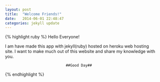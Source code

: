 ```yaml
---
layout: post
title:  "Welcome Friends!"
date:   2014-06-01 22:48:47
categories: jekyll update
---
```


{% highlight ruby %}
                              Hello Everyone!

I am have made this app with jekyll(ruby) hosted on heroku web hosting site. I want to make much out of this website and share my knowledge with you.

                                ##Good Day##
                        
{% endhighlight %}

[jekyll-gh]: https://github.com/jekyll/jekyll
[jekyll]:    http://jekyllrb.com

